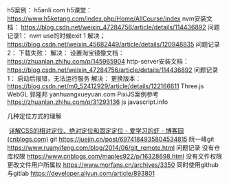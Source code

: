 h5案例： h5anli.com
h5课堂： https://www.h5ketang.com/index.php/Home/AllCourse/index
nvm安装文档： https://blog.csdn.net/weixin_47284756/article/details/114436892
    问题记录1： 
        nvm use的时候exit 1
            解决； https://blog.csdn.net/weixin_45682449/article/details/120948835
    问题记录2： 
        下载失败：
            解决：
                设置淘宝镜像文档： https://zhuanlan.zhihu.com/p/145965904
http-server安装文档：https://blog.csdn.net/weixin_47284756/article/details/114436892
    问题记录1：
        启动后报错，无法运行服务
            解决：
                更换版本： https://blog.csdn.net/m0_52412929/article/details/122166611
Three.js WebGL 郭隆邦
    yanhuangxueyuan.com
PixiJS案例参考
    https://zhuanlan.zhihu.com/p/31293136
js
    javascript.info

几种定位方式的理解

​	[详解CSS的相对定位、绝对定位和固定定位 - 爱学习的虾 - 博客园 (cnblogs.com)](https://www.cnblogs.com/mengmengxia/p/12759668.html)
git 
    https://juejin.cn/post/6974184935804534815
    阮一峰git https://www.ruanyifeng.com/blog/2014/06/git_remote.html
    问题记录
        没有仓库权限
            https://www.cnblogs.com/maples922/p/16328698.html
        没有文件权限
            更改文件用户所属权
            https://www.morfans.cn/archives/3350
同时使用github与gitlab
    https://developer.aliyun.com/article/893801
